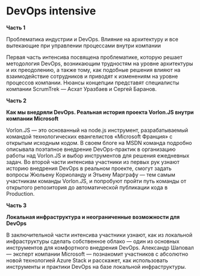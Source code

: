 # DevOps intensive

<b>Часть 1</b>

Проблематика индустрии и DevOps. Влияние на архитектуру и все вытекающие при управлении процессами внутри компании</b>


Первая часть интенсива посвящена проблематике, которую решает методология DevOps, возникающим трудностям на уровне архитектуры и их преодолению, а также тому, как подобные решения влияют на взаимодействие сотрудников и приводят к изменениям на уровне процессов компании. Нюансы концепции представят специалисты компании ScrumTrek — Асхат Уразбаев и Сергей Баранов.


<b>Часть 2

Как мы внедряли DevOps. Реальная история проекта Vorlon.JS внутри компании Microsoft</b>


Vorlon.JS — это основанный на node.js инструмент, разрабатываемый командой технологических евангелистов «Microsoft Франция» с открытым исходным кодом. В своем блоге на MSDN команда подробно описывала поэтапное внедрение DevOps-практик в организацию работы над Vorlon.JS и выбор инструментов для решения ежедневных задач. Во второй части интенсива участники из первых рук узнают историю внедрения DevOps в реальном проекте, смогут задать вопросы Жюльену Кориоланду и Этьену Марграфу — тем самым участникам команды Vorlon.JS, и попробуют пройти путь команды от открытого репозитория до автоматической публикации кода в Production.


<b>Часть 3

Локальная инфраструктура и неограниченные возможности для DevOps</b>


В заключительной части интенсива участники узнают, как из локальной инфраструктуры сделать собственное облако — один из основных инструментов для комфортного внедрения DevOps. Александр Шаповал — эксперт компании Microsoft — познакомит участников с абсолютно новой технологией Azure Stack и расскажет, как использовать инструменты и практики DevOps на базе локальной инфраструктуры.

